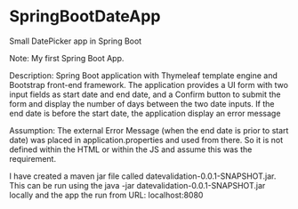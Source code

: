 # SpringBootDateApp
Small DatePicker app in Spring Boot

Note: 
My first Spring Boot App.

Description:
Spring Boot application with Thymeleaf template engine and Bootstrap front-end framework.
The application provides a UI form with two input fields as start date and end date, and a Confirm button to submit the form and display the number of days between the two date inputs.
If the end date is before the start date, the application display an error message 

Assumption:
The external Error Message (when the end date is prior to start date) was placed in application.properties and used from there. 
So it is not defined within the HTML or within the JS and assume this was the requirement.

I have created a maven jar file called datevalidation-0.0.1-SNAPSHOT.jar. 
This can be run using the java -jar datevalidation-0.0.1-SNAPSHOT.jar locally and the app the run from URL: localhost:8080
